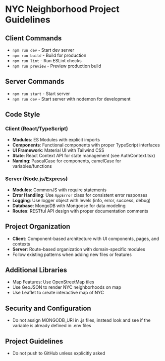 # NYC Neighborhood Project Guidelines

## Client Commands
- `npm run dev` - Start  dev server
- `npm run build` - Build for production
- `npm run lint` - Run ESLint checks
- `npm run preview` - Preview production build

## Server Commands
- `npm run start` - Start server
- `npm run dev` - Start server with nodemon for development

## Code Style

### Client (React/TypeScript)
- **Modules**: ES Modules with explicit imports
- **Components**: Functional components with proper TypeScript interfaces
- **UI Framework**: Material UI with Tailwind CSS
- **State**: React Context API for state management (see AuthContext.tsx)
- **Naming**: PascalCase for components, camelCase for variables/functions

### Server (Node.js/Express)
- **Modules**: CommonJS with require statements
- **Error Handling**: Use `AppError` class for consistent error responses
- **Logging**: Use logger object with levels (info, error, success, debug)
- **Database**: MongoDB with Mongoose for data modeling
- **Routes**: RESTful API design with proper documentation comments

## Project Organization
- **Client**: Component-based architecture with UI components, pages, and contexts
- **Server**: Route-based organization with domain-specific modules
- Follow existing patterns when adding new files or features

## Additional Libraries
- Map Features: Use OpenStreetMap tiles
- Use GeoJSON to render NYC neighborhoods on map
- Use Leaflet to create interactive map of NYC

## Security and Configuration
- Do not assign MONGODB_URI in .js files, instead look and see if the variable is already defined in .env files

## Project Guidelines
- Do not push to GitHub unless explicitly asked